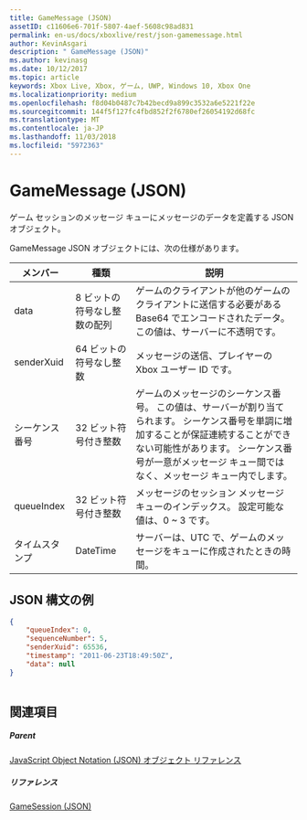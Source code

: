 ```yaml
---
title: GameMessage (JSON)
assetID: c11606e6-701f-5807-4aef-5608c98ad831
permalink: en-us/docs/xboxlive/rest/json-gamemessage.html
author: KevinAsgari
description: " GameMessage (JSON)"
ms.author: kevinasg
ms.date: 10/12/2017
ms.topic: article
keywords: Xbox Live, Xbox, ゲーム, UWP, Windows 10, Xbox One
ms.localizationpriority: medium
ms.openlocfilehash: f8d04b0487c7b42becd9a899c3532a6e5221f22e
ms.sourcegitcommit: 144f5f127fc4fbd852f2f6780ef26054192d68fc
ms.translationtype: MT
ms.contentlocale: ja-JP
ms.lasthandoff: 11/03/2018
ms.locfileid: "5972363"
---
```

# <a name="gamemessage-json"></a>GameMessage (JSON)
ゲーム セッションのメッセージ キューにメッセージのデータを定義する JSON オブジェクト。 
<a id="ID4EN"></a>

  
 
GameMessage JSON オブジェクトには、次の仕様があります。
 
| メンバー| 種類| 説明| 
| --- | --- | --- | 
| data| 8 ビットの符号なし整数の配列| ゲームのクライアントが他のゲームのクライアントに送信する必要がある Base64 でエンコードされたデータ。 この値は、サーバーに不透明です。 | 
| senderXuid| 64 ビットの符号なし整数| メッセージの送信、プレイヤーの Xbox ユーザー ID です。 | 
| シーケンス番号| 32 ビット符号付き整数| ゲームのメッセージのシーケンス番号。 この値は、サーバーが割り当てられます。 シーケンス番号を単調に増加することが保証連続することができない可能性があります。 シーケンス番号が一意がメッセージ キュー間ではなく、メッセージ キュー内でします。 | 
| queueIndex| 32 ビット符号付き整数| メッセージのセッション メッセージ キューのインデックス。 設定可能な値は、0 ~ 3 です。| 
| タイムスタンプ| DateTime| サーバーは、UTC で、ゲームのメッセージをキューに作成されたときの時間。 | 
  
<a id="ID4ERC"></a>

 
## <a name="sample-json-syntax"></a>JSON 構文の例
 

```json
{
    "queueIndex": 0,
    "sequenceNumber": 5,
    "senderXuid": 65536,
    "timestamp": "2011-06-23T18:49:50Z",
    "data": null
}
    
```

  
<a id="ID4E1C"></a>

 
## <a name="see-also"></a>関連項目
 
<a id="ID4E3C"></a>

 
##### <a name="parent"></a>Parent 

[JavaScript Object Notation (JSON) オブジェクト リファレンス](atoc-xboxlivews-reference-json.md)

  
<a id="ID4EGD"></a>

 
##### <a name="reference"></a>リファレンス 

[GameSession (JSON)](json-gamesession.md)

   